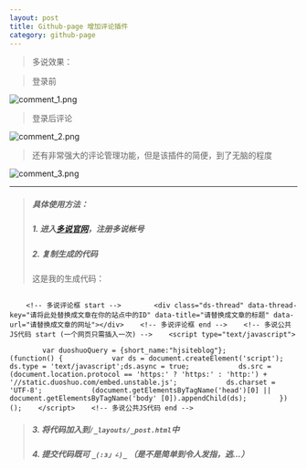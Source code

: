 ```yaml
---
layout: post
title: Github-page 增加评论插件
category: github-page
---
```


> 多说效果：

> 登录前

![comment_1.png](http://qcdn.hjsite.cn/image/blog/comment/comment_1.png)

> 登录后评论

![comment_2.png](http://qcdn.hjsite.cn/image/blog/comment/comment_2.png)

> 还有非常强大的评论管理功能，但是该插件的简便，到了无脑的程度

![comment_3.png](http://qcdn.hjsite.cn/image/blog/comment/comment_3.png)

---

> ##### 具体使用方法：
> ##### 1. 进入[多说官网](http://duoshuo.com)，注册多说帐号
> ##### 2. 复制生成的代码
> 这是我的生成代码：

```

    <!-- 多说评论框 start -->        <div class="ds-thread" data-thread-key="请将此处替换成文章在你的站点中的ID" data-title="请替换成文章的标题" data-url="请替换成文章的网址"></div>    <!-- 多说评论框 end -->    <!-- 多说公共JS代码 start (一个网页只需插入一次) -->    <script type="text/javascript">

        var duoshuoQuery = {short_name:"hjsiteblog"};        (function() {            var ds = document.createElement('script');            ds.type = 'text/javascript';ds.async = true;            ds.src = (document.location.protocol == 'https:' ? 'https:' : 'http:') +     '//static.duoshuo.com/embed.unstable.js';            ds.charset = 'UTF-8';            (document.getElementsByTagName('head')[0] || document.getElementsByTagName('body' [0]).appendChild(ds);        })();    </script>    <!-- 多说公共JS代码 end -->

```

> ##### 3. 将代码加入到`/_layouts/_post.html`中
> ##### 4. 提交代码既可 `_(:з」∠)_` （是不是简单到令人发指，逃...）
